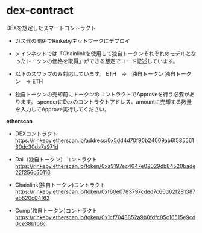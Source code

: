 # dex-contract

DEXを想定したスマートコントラクト

- ガス代の関係でRinkebyネットワークにデプロイ

- メインネットでは「Chainlinkを使用して独自トークンそれぞれのモデルとなったトークンの価格を取得」ができる想定でコード記述しています。

- 以下のスワップのみ対応しています。
ETH　→　独自トークン
独自トークン　→ ETH

- 独自トークンの売却前にトークンのコントラクトでApproveを行う必要があります。
spenderにDexのコントラクトアドレス、amountに売却する数量を入力してApprove実行してください。


**etherscan**
- DEXコントラクト
https://rinkeby.etherscan.io/address/0x5dd4d70f90b24009ab6f58556130dc30da7a971d

- Dai（独自トークン）コントラクト
https://rinkeby.etherscan.io/token/0xa9197ec4647e02029db84520bade22f256c50116

- Chainlink(独自トークン)コントラクト
https://rinkeby.etherscan.io/token/0xf60e0783797cded7c66d62f281387eb620c04f62

- Comp(独自トークン)コントラクト
https://rinkeby.etherscan.io/token/0x1cf7043852a9b0fdfc85c16515e9cd0ce38bfb6c
